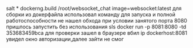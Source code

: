 salt * dockerng.build /root/websocket_chat image=websocket:latest для сборки из докерфайла использовал команду
для запуска и полной работоспособности не нашел обхода при условии занятого порта 8080 пришлось запустить без использования sls
docker run -p 8081:8080 -td 353683459bca
для проверки зашел в браузере вбил ip  dockerhost:8081 
увидел окно авторизации,далее зайти не смог
